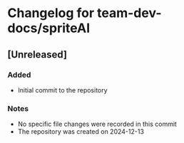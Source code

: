 

  # Changelog for team-dev-docs/spriteAI

## [Unreleased]

### Added
- Initial commit to the repository

### Notes
- No specific file changes were recorded in this commit
- The repository was created on 2024-12-13

  